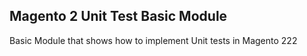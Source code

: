 ## Magento 2 Unit Test Basic Module

Basic Module that shows how to implement Unit tests in Magento 222
